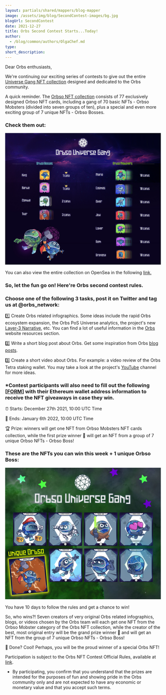 ```yaml
---
layout: partials/shared/mappers/blog-mapper
image: /assets/img/blog/SecondContest-images/bg.jpg
blogUrl: SecondContest
date: 2021-12-27
title: Orbs Second Contest Starts...Today!
author:
  - /blog/common/authors/OlgaChef.md
type:
short_description: 
---
```


Dear Orbs enthusiasts,

We're continuing our exciting series of contests to give out the entire [Universe G](https://opensea.io/collection/orbso-universe-gang)[ang NFT collection](https://opensea.io/collection/orbso-universe-gang) designed and dedicated to the Orbs community.

A quick reminder. The [Orbso NFT collection](https://opensea.io/collection/orbso-universe-gang) consists of 77 exclusively designed Orbso NFT cards, including a gang of 70 basic NFTs - Orbso Mobsters (divided into seven groups of ten), plus a special and even more exciting group of 7 unique NFTs - Orbso Bosses.

### Check them out:

![](/assets/img/blog/SecondContest-images/image1.jpg)

You can also view the entire collection on OpenSea in the following [link.](https://opensea.io/collection/orbso-universe-gang)

### So, let the fun go on! Here're Orbs second contest rules.

### Choose one of the following 3 tasks, post it on Twitter and tag us at @orbs_network:

1️⃣ Create Orbs related infographics. Some ideas include the rapid Orbs ecosystem expansion, the Orbs PoS Universe analytics, the project's new [Layer-3 Narrative](https://www.orbs.com/How-Orbs-Hybrid-Architecture-Is-Becoming-a-Game-Changer-in-DeFi/), etc. You can find a lot of useful information in the [Orbs](https://www.orbs.com/) website resources section.

2️⃣ Write a short blog post about Orbs. Get some inspiration from Orbs [blog posts](https://www.orbs.com/blog/).

3️⃣ Create a short video about Orbs. For example: a video review of the Orbs Tetra staking wallet. You may take a look at the project's [YouTube](https://www.youtube.com/channel/UCfpV4z-MGxeiabFkht1LNPQ/featured) channel for more ideas.

### *Contest participants will also need to fill out the following [[FORM](https://docs.google.com/forms/d/1QDy46SCH8LAio1PKLfqyvQovgh9xCvG4piLkSus6TIQ/edit)] with their Ethereum wallet address information to receive the NFT giveaways in case they win.

⏰ Starts: December 27th 2021, 10:00 UTC Time

🏁 Ends: January 6th 2022, 10:00 UTC Time

🏆 Prize: winners will get one NFT from Orbso Mobsters NFT cards collection, while the first prize winner 🥇 will get an NFT from a group of 7 unique Orbso NFTs - Orbso Boss!

### These are the NFTs you can win this week + 1 unique Orbso Boss:

![](/assets/img/blog/SecondContest-images/image2.jpg)

You have 10 days to follow the rules and get a chance to win!

So, who wins?! Seven creators of very original Orbs related infographics, blogs, or videos chosen by the Orbs team will each get one NFT from the Orbso Mobster category of the Orbs NFT collection, while the creator of the best, most original entry will be the grand prize winner 🥇 and will get an NFT from the group of 7 unique Orbso NFTs - Orbso Boss!

🏁 Done? Cool! Perhaps, you will be the proud winner of a special Orbs NFT!

Participation is subject to the Orbs NFT Contest Official Rules, available at [link](https://drive.google.com/file/d/1eyuQwXTme1X3B7IIiaQHxlpH1XPP_zkX/view?usp=sharing).

-   By participating, you confirm that you understand that the prizes are intended for the purposes of fun and showing pride in the Orbs community only and are not expected to have any economic or monetary value and that you accept such terms.
